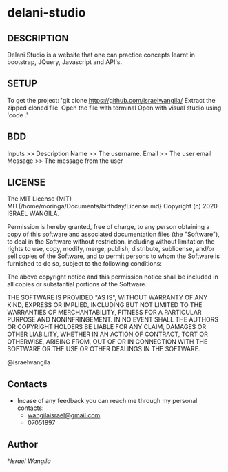 # delani-studio

## DESCRIPTION
 Delani Studio is a website that one can practice concepts learnt in bootstrap, JQuery, Javascript and API's.

## SETUP
To get the project:
    'git clone https://github.com/israelwangila/
Extract the zipped cloned file.
Open the file with terminal
Open with visual studio using 'code .'

## BDD 
Inputs >> Description
Name >> The username.
Email >> The user email
Message >> The message from the user

## LICENSE
The MIT License (MIT)
MIT{/home/moringa/Documents/birthday/License.md}
Copyright (c) 2020 ISRAEL WANGILA.

Permission is hereby granted, free of charge, to any person obtaining a copy of this software and associated documentation files (the "Software"), to deal in the Software without restriction, including without limitation the rights to use, copy, modify, merge, publish, distribute, sublicense, and/or sell copies of the Software, and to permit persons to whom the Software is furnished to do so, subject to the following conditions:

The above copyright notice and this permission notice shall be included in all copies or substantial portions of the Software.

THE SOFTWARE IS PROVIDED "AS IS", WITHOUT WARRANTY OF ANY KIND, EXPRESS OR IMPLIED, INCLUDING BUT NOT LIMITED TO THE WARRANTIES OF MERCHANTABILITY, FITNESS FOR A PARTICULAR PURPOSE AND NONINFRINGEMENT. IN NO EVENT SHALL THE AUTHORS OR COPYRIGHT HOLDERS BE LIABLE FOR ANY CLAIM, DAMAGES OR OTHER LIABILITY, WHETHER IN AN ACTION OF CONTRACT, TORT OR OTHERWISE, ARISING FROM, OUT OF OR IN CONNECTION WITH THE SOFTWARE OR THE USE OR OTHER DEALINGS IN THE SOFTWARE.

@israelwangila

## Contacts

- Incase of any feedback you can reach me through my personal contacts:
  - wangilaisrael@gmail.com
  - 07051897

## Author

**Israel Wangila*